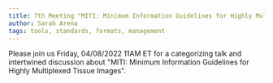 ```yaml
---
title: 7th Meeting "MITI: Minimum Information Guidelines for Highly Multiplexed Tissue Images"
author: Sarah Arena
tags: tools, standards, formats, management
---
```


Please join us Friday, 04/08/2022 11AM ET for a categorizing talk and intertwined discussion about "MITI: Minimum Information Guidelines for Highly Multiplexed Tissue Images".
